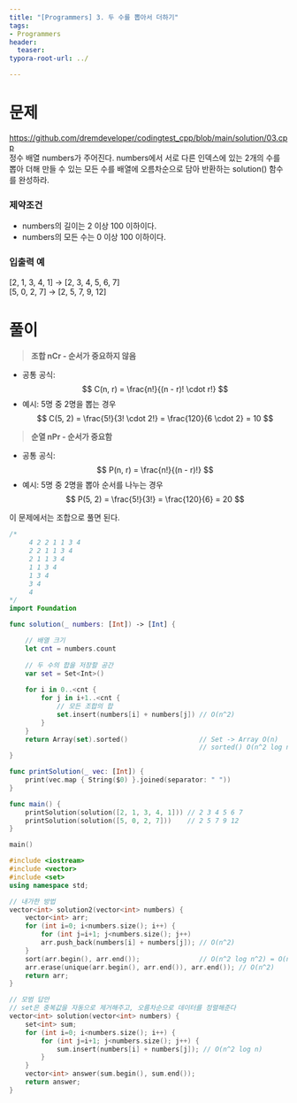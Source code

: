 ```yaml
---
title: "[Programmers] 3. 두 수를 뽑아서 더하기"
tags: 
- Programmers
header: 
  teaser: 
typora-root-url: ../

---
```


<!-- <img src="/assets/img/2025-05-08-[UIKit]-tableView2/1.png" alt="1" width="50%"> -->

<!-- <img src="{{ '/assets/img/2025-05-08-[UIKit]-tableView2/1.png' | relative_url }}" alt="이미지" width="30%"> -->

# 문제
https://github.com/dremdeveloper/codingtest_cpp/blob/main/solution/03.cpp  
정수 배열 numbers가 주어진다. numbers에서 서로 다른 인덱스에 있는 2개의 수를 뽑아 더해 만들 수 있는 모든 수를 배열에 오름차순으로 담아 반환하는 solution() 함수를 완성하라.

### 제약조건
- numbers의 길이는 2 이상 100 이하이다.
- numbers의 모든 수는 0 이상 100 이하이다.

### 입출력 예
[2, 1, 3, 4, 1] -> [2, 3, 4, 5, 6, 7]  
[5, 0, 2, 7] -> [2, 5, 7, 9, 12]

# 풀이

> **조합 nCr - 순서가 중요하지 않음**

- 공통 공식:  
  $$
  C(n, r) = \frac{n!}{(n - r)! \cdot r!}
  $$
- 예시: 5명 중 2명을 뽑는 경우  
  $$
  C(5, 2) = \frac{5!}{3! \cdot 2!} = \frac{120}{6 \cdot 2} = 10
  $$

> **순열 nPr - 순서가 중요함**

- 공통 공식:  
  $$
  P(n, r) = \frac{n!}{(n - r)!}
  $$
- 예시: 5명 중 2명을 뽑아 순서를 나누는 경우  
  $$
  P(5, 2) = \frac{5!}{3!} = \frac{120}{6} = 20
  $$





이 문제에서는 조합으로 풀면 된다.
```swift
/*
     4 2 2 1 1 3 4
     2 2 1 1 3 4
     2 1 1 3 4
     1 1 3 4
     1 3 4
     3 4
     4
*/
import Foundation

func solution(_ numbers: [Int]) -> [Int] {

    // 배열 크기
    let cnt = numbers.count
    
    // 두 수의 합을 저장할 공간
    var set = Set<Int>()
    
    for i in 0..<cnt {
        for j in i+1..<cnt {
            // 모든 조합의 합
            set.insert(numbers[i] + numbers[j]) // O(n^2) 
        } 
    }
    return Array(set).sorted()                  // Set -> Array O(n)
                                                // sorted() O(n^2 log n)
}

func printSolution(_ vec: [Int]) {
    print(vec.map { String($0) }.joined(separator: " "))
}

func main() {
    printSolution(solution([2, 1, 3, 4, 1])) // 2 3 4 5 6 7
    printSolution(solution([5, 0, 2, 7]))    // 2 5 7 9 12
}

main()
```

```c++
#include <iostream>
#include <vector>
#include <set>
using namespace std;

// 내가한 방법
vector<int> solution2(vector<int> numbers) {
    vector<int> arr;
    for (int i=0; i<numbers.size(); i++) {
        for (int j=i+1; j<numbers.size(); j++)
        arr.push_back(numbers[i] + numbers[j]); // O(n^2)
    }
    sort(arr.begin(), arr.end());               // O(n^2 log n^2) = O(n^2 log n)
    arr.erase(unique(arr.begin(), arr.end()), arr.end()); // O(n^2)
    return arr;
}

// 모범 답안
// set은 중복값을 자동으로 제거해주고, 오름차순으로 데이터를 정렬해준다
vector<int> solution(vector<int> numbers) {
    set<int> sum;
    for (int i=0; i<numbers.size(); i++) {
        for (int j=i+1; j<numbers.size(); j++) {  
            sum.insert(numbers[i] + numbers[j]); // O(n^2 log n)
        }
    }
    vector<int> answer(sum.begin(), sum.end());
    return answer;
}
```